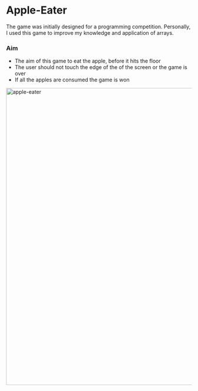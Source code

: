 # Apple-Eater
The game was initially designed for a programming competition. Personally, I used this game to improve my knowledge and application of arrays.
### Aim
- The aim of this game to eat the apple, before it hits the floor
- The user should not touch the edge of the of the screen or the game is over
- If all the apples are consumed the game is won
<img width="806" alt="apple-eater" src="https://user-images.githubusercontent.com/34665814/34426924-aa355120-ec33-11e7-9675-ae217d172fd9.png">
